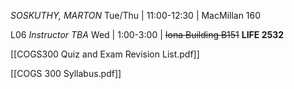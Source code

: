 *SOSKUTHY, MARTON*
Tue/Thu | 11:00-12:30 | MacMillan 160

L06
*Instructor TBA*
Wed	| 1:00-3:00 | ~~Iona Building B151~~ **LIFE 2532**


[[COGS300 Quiz and Exam Revision List.pdf]]

[[COGS 300 Syllabus.pdf]]

